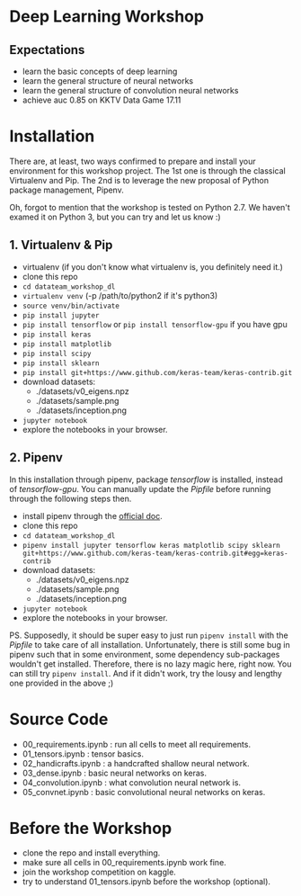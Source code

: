 # Deep Learning Workshop

## Expectations

- learn the basic concepts of deep learning
- learn the general structure of neural networks
- learn the general structure of convolution neural networks
- achieve auc 0.85 on KKTV Data Game 17.11


# Installation

There are, at least, two ways confirmed to prepare and install your environment
for this workshop project. The 1st one is through the classical Virtualenv and Pip.
The 2nd is to leverage the new proposal of Python package management, Pipenv.

Oh, forgot to mention that the workshop is tested on Python 2.7.
We haven't examed it on Python 3, but you can try and let us know :)

## 1. Virtualenv & Pip

* virtualenv (if you don't know what virtualenv is, you definitely need it.)
* clone this repo
* `cd datateam_workshop_dl`
* `virtualenv venv` (-p /path/to/python2 if it's python3)
* `source venv/bin/activate`
* `pip install jupyter`
* `pip install tensorflow` or `pip install tensorflow-gpu` if you have gpu
* `pip install keras`
* `pip install matplotlib`
* `pip install scipy`
* `pip install sklearn`
* `pip install git+https://www.github.com/keras-team/keras-contrib.git`
* download datasets:
  - ./datasets/v0_eigens.npz
  - ./datasets/sample.png
  - ./datasets/inception.png
* `jupyter notebook`
* explore the notebooks in your browser.

## 2. Pipenv

In this installation through pipenv, package *tensorflow* is installed,
instead of *tensorflow-gpu*. You can manually update the *Pipfile* before
running through the following steps then.

* install pipenv through the [official doc](https://docs.pipenv.org/install/).
* clone this repo
* `cd datateam_workshop_dl`
* `pipenv install jupyter tensorflow keras matplotlib scipy sklearn git+https://www.github.com/keras-team/keras-contrib.git#egg=keras-contrib`
* download datasets:
  - ./datasets/v0_eigens.npz
  - ./datasets/sample.png
  - ./datasets/inception.png
* `jupyter notebook`
* explore the notebooks in your browser.

PS. Supposedly, it should be super easy to just run `pipenv install` with the *Pipfile* to take care of all installation.
Unfortunately, there is still some bug in pipenv such that in some environment, some dependency sub-packages wouldn't
get installed. Therefore, there is no lazy magic here, right now.
You can still try `pipenv install`. 
And if it didn't work, try the lousy and lengthy one provided in the above ;)


# Source Code

- 00_requirements.ipynb : run all cells to meet all requirements.
- 01_tensors.ipynb : tensor basics.
- 02_handicrafts.ipynb : a handcrafted shallow neural network.
- 03_dense.ipynb : basic neural networks on keras.
- 04_convolution.ipynb : what convolution neural network is.
- 05_convnet.ipynb : basic convolutional neural networks on keras.


# Before the Workshop

- clone the repo and install everything.
- make sure all cells in 00_requirements.ipynb work fine.
- join the workshop competition on kaggle.
- try to understand 01_tensors.ipynb before the workshop (optional).
